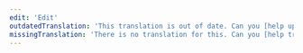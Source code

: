 ```yaml
---
edit: 'Edit'
outdatedTranslation: 'This translation is out of date. Can you [help update it](__URL__)?'
missingTranslation: 'There is no translation for this. Can you [help translate it](https://github.com/kentcdodds/glamorous-website/blob/master/other/CONTRIBUTING_DOCUMENTATION.md)?'
---
```


